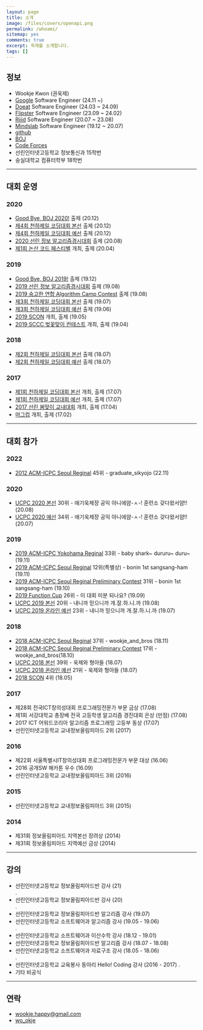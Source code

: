 ```yaml
---
layout: page
title: 소개
image: /files/covers/openapi.png
permalink: /whoami/
sitemap: yes
comments: true
excerpt: 욱제를 소개합니다.
tags: []
---
```


## 정보

* Wookje Kwon (권욱제)
* [Google](https://about.google/) Software Engineer (24.11 ~)
* [Doeat](https://doeat.io/) Software Engineer (24.03 ~ 24.09)
* [Flipster](https://flipster.io/) Software Engineer (23.09 ~ 24.02)
* [Riiid](https://www.riiid.co/ko/main) Software Engineer (20.07 ~ 23.08)
* [Mindslab](https://mindslab.ai/kr) Software Engineer (19.12 ~ 20.07)
* [github](https://github.com/wookje)
* [BOJ](https://www.acmicpc.net/user/wookje)
* [Code Forces](http://codeforces.com/profile/wo_okje)
* 선린인터넷고등학교 정보통신과 15학번
* 숭실대학교 컴퓨터학부 18학번

---

## 대회 운영

### 2020
* [Good Bye, BOJ 2020!](https://www.acmicpc.net/contest/view/578) 출제 (20.12)
* [제4회 천하제일 코딩대회 본선](https://www.acmicpc.net/category/detail/2377) 출제 (20.12)  
* [제4회 천하제일 코딩대회 예선](https://www.acmicpc.net/category/detail/2376) 출제 (20.12)
* [2020 선린 정보 알고리즘경시대회](https://www.acmicpc.net/category/detail/2294) 출제 (20.08)
* [제1회 논산 코드 페스티별](https://www.acmicpc.net/contest/view/507) 개최, 출제 (20.04)  

### 2019
* [Good Bye, BOJ 2019!](https://www.acmicpc.net/contest/view/497) 출제 (19.12)  
* [2019 선린 정보 알고리즘경시대회](https://www.acmicpc.net/contest/view/456) 출제 (19.08)  
* [2019 숭고한 연합 Algorithm Camp Contest](https://www.acmicpc.net/contest/view/448) 출제 (19.08)  
* [제3회 천하제일 코딩대회 본선](https://www.acmicpc.net/contest/view/438) 출제 (19.07)  
* [제3회 천하제일 코딩대회 예선](https://www.acmicpc.net/contest/view/436) 출제 (19.06)
* [2019 SCON](https://www.acmicpc.net/contest/view/416) 개최, 출제 (19.05)  
* [2019 SCCC 벚꽃맞이 컨테스트](https://www.acmicpc.net/contest/view/402) 개최, 출제 (19.04)  

### 2018
* [제2회 천하제일 코딩대회 본선](https://www.acmicpc.net/contest/view/310) 출제 (18.07)  
* [제2회 천하제일 코딩대회 예선](https://www.acmicpc.net/contest/view/303) 출제 (18.07)

### 2017
* [제1회 천하제일 코딩대회 본선](https://www.acmicpc.net/contest/view/242) 개최, 출제 (17.07)  
* [제1회 천하제일 코딩대회 예선](https://www.acmicpc.net/contest/view/241) 개최, 출제 (17.07)
* [2017 선린 봄맞이 교내대회](https://www.acmicpc.net/contest/view/221) 개최, 출제 (17.04)
* [머그컵](https://www.acmicpc.net/contest/view/213) 개최, 출제 (17.02)

---

## 대회 참가

### 2022
* [2012 ACM-ICPC Seoul Reginal](http://icpckorea.org/archives/2748) 45위 - graduate_sikyojo (22.11)  

### 2020
* [UCPC 2020 본선](https://www.acmicpc.net/contest/view/524) 30위 - 애기욱제쟝 공익 아니에얌-ㅅ-! 훈련소 갖다왔서얌!! (20.08)
* [UCPC 2020 예선](https://www.acmicpc.net/contest/view/521) 34위 - 애기욱제쟝 공익 아니에얌-ㅅ-! 훈련소 갖다왔서얌!! (20.07)

### 2019
* [2019 ACM-ICPC Yokohama Reginal](https://icpc.iisf.or.jp/2019-yokohama/asia-yokohama-regional-contest-2019/?fbclid=IwAR2qIx7zUI7eunGRkRIOh83OJ3A-jllgHMTRzoOXrquHIsNt6j-e2S1tWV4) 33위 - baby shark~ dururu~ duru~ (19.11)  
* [2019 ACM-ICPC Seoul Reginal](http://icpckorea.org/archives/1998) 12위(특별상) - bonin 1st sangsang-ham (19.11)  
* [2019 ACM-ICPC Seoul Reginal Preliminary Contest](http://icpckorea.org/archives/1897) 31위 - bonin 1st sangsang-ham (19.10)  
* [2019 Function Cup](https://oj.uz/contest/view/FUNCTIONCUP4) 26위 - 이 대회 미분 되나요? (19.09)  
* [UCPC 2019 본선](https://www.acmicpc.net/contest/view/450) 20위 - 내니까 믿으니까 개.잘.하.니.까 (19.08)  
* [UCPC 2019 온라인 예선](https://www.acmicpc.net/contest/view/449) 23위 - 내니까 믿으니까 개.잘.하.니.까 (19.07)  

### 2018
* [2018 ACM-ICPC Seoul Reginal](http://icpckorea.org/archives/1774) 37위 - wookje_and_bros (18.11)  
* [2018 ACM-ICPC Seoul Reginal Preliminary Contest](http://icpckorea.org/archives/1659) 17위 - wookje_and_bros(18.10)  
* [UCPC 2018 본선](https://www.acmicpc.net/contest/view/314) 39위 - 욱제와 형아들 (18.07)  
* [UCPC 2018 온라인 예선](https://www.acmicpc.net/contest/view/307) 21위 - 욱제와 형아들 (18.07)  
* [2018 SCON](http://contest.sccc.kr/2018SCON/) 4위 (18.05)

### 2017
* 제28회 전국ICT창의성대회 프로그래밍전문가 부문 금상 (17.08)
* 제1회 서강대학교 총장배 전국 고등학생 알고리즘 경진대회 은상 (만점) (17.08)
* 2017 ICT 어워드코리아 알고리즘 프로그래밍 고등부 동상 (17.07)
* 선린인터넷고등학교 교내정보올림피아드 2위 (2017)

### 2016
* 제22회 서울특별시IT창의성대회 프로그래밍전문가 부문 대상 (16.06)
* 2016 공개SW 해카톤 우수 (16.09)  
* 선린인터넷고등학교 교내정보올림피아드 3위 (2016)

### 2015
* 선린인터넷고등학교 교내정보올림피아드 3위 (2015)

### 2014
* 제31회 정보올림피아드 지역본선 장려상 (2014)
* 제31회 정보올림피아드 지역예선 금상 (2014)

---

## 강의

* 선린인터넷고등학교 정보올림피아드반 강사 (21)  
.  
* 선린인터넷고등학교 정보올림피아드반 강사 (20)  
.  
* 선린인터넷고등학교 정보올림피아드반 알고리즘 강사 (19.07)    
* 선린인터넷고등학교 소프트웨어과 알고리즘 강사 (19.05 - 19.06)   
.  
* 선린인터넷고등학교 소프트웨어과 이산수학 강사 (18.12 - 19.01)
* 선린인터넷고등학교 정보올림피아드반 알고리즘 강사 (18.07 - 18.08)  
* 선린인터넷고등학교 소프트웨어과 자료구조 강사 (18.05 - 18.06)  
.  
* 선린인터넷고등학교 교육봉사 동아리 Hello! Coding 강사 (2016 - 2017)
.  
* 기타 비공식

---

## 연락

* wookje.happy@gmail.com
* [wo_okje](https://www.instagram.com/wo_okje/)
